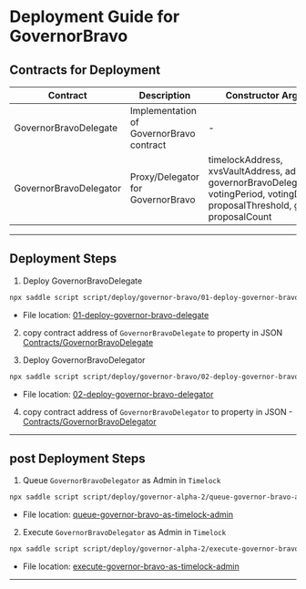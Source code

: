 # Deployment Guide for GovernorBravo

## Contracts for Deployment

| Contract | Description | Constructor Arguments | 
|---------|-----------|-----------|
| GovernorBravoDelegate | Implementation of GovernorBravo contract | - | 
| GovernorBravoDelegator | Proxy/Delegator for GovernorBravo | timelockAddress, xvsVaultAddress, admin, governorBravoDelegateAddress, votingPeriod, votingDelay, proposalThreshold, guardian, proposalCount | 

---------

## Deployment Steps

1. Deploy GovernorBravoDelegate

```sh
npx saddle script script/deploy/governor-bravo/01-deploy-governor-bravo-delegate.js -n testnet
```

- File location:  [01-deploy-governor-bravo-delegate](./01-deploy-governor-bravo-delegate.js)

2. copy contract address of `GovernorBravoDelegate` to property in JSON [Contracts/GovernorBravoDelegate](../../../networks/testnet.json#L25)

3. Deploy GovernorBravoDelegator

```sh
npx saddle script script/deploy/governor-bravo/02-deploy-governor-bravo-delegator.js -n testnet
```

- File location:  [02-deploy-governor-bravo-delegator](./02-deploy-governor-bravo-delegator.js)


4. copy contract address of `GovernorBravoDelegator` to property in JSON - [Contracts/GovernorBravoDelegator](../../../networks/testnet.json#L26)


---------

## post Deployment Steps

1. Queue `GovernorBravoDelegator` as Admin in `Timelock`

```sh
npx saddle script script/deploy/governor-alpha-2/queue-governor-bravo-as-timelock-admin.js -n testnet
```

- File location:  [queue-governor-bravo-as-timelock-admin](../governor-alpha-2/queue-governor-bravo-as-timelock-admin.js)


2. Execute `GovernorBravoDelegator` as Admin in `Timelock`

```sh
npx saddle script script/deploy/governor-alpha-2/execute-governor-bravo-as-timelock-admin.js -n testnet
```

- File location:  [execute-governor-bravo-as-timelock-admin](../governor-alpha-2/execute-governor-bravo-as-timelock-admin.js)

---------
